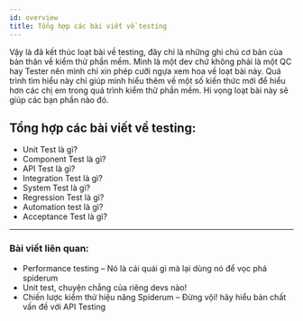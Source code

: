 ```yaml
---
id: overview
title: Tổng hợp các bài viết về testing
---
```


Vậy là đã kết thúc loạt bài về testing, đây chỉ là những ghi chú cơ bản của bản thân về kiểm thử phần mềm. Mình là một dev chứ không phải là một QC hay Tester nên mình chỉ xin phép cưỡi ngựa xem hoa về loạt bài này. 
Quá trình tìm hiểu này chỉ giúp mình hiểu thêm về một số kiến thức mới để hiểu hơn các chị em trong quá trình kiểm thử phần mềm.
Hi vọng loạt bài này sẽ giúp các bạn phần nào đó.

## Tổng hợp các bài viết về testing:

- Unit Test là gì?
- Component Test là gì?
- API Test là gì?
- Integration Test là gì?
- System Test là gì?
- Regression Test là gì?
- Automation test là gì?
- Acceptance Test là gì?

---

### Bài viết liên quan:

- Performance testing – Nó là cái quái gì mà lại dùng nó để vọc phá spiderum
- Unit test, chuyện chẳng của riêng devs nào!
- Chiến lược kiểm thử hiệu năng Spiderum – Đừng vội! hãy hiểu bản chất vấn đề với API Testing
